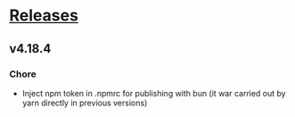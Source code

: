 # [Releases](https://github.com/Tracktor/design-system/releases)

## v4.18.4
### Chore
- Inject npm token in .npmrc for publishing with bun (it war carried out by yarn directly in previous versions)
